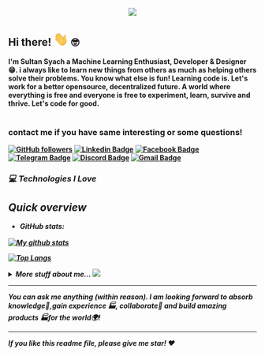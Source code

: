 <p align="center">
 <img src="https://github.com/TheDudeThatCode/TheDudeThatCode/blob/master/Assets/Developer.gif"> 
</p>

<h2> Hi there! <img src="https://raw.githubusercontent.com/ABSphreak/ABSphreak/master/gifs/Hi.gif" width="30px"> 🤓 </h2>
<b>I'm Sultan Syach a Machine Learning Enthusiast, Developer & Designer 😁.
i always like to learn new things from others as much as helping others solve their problems. 
You know what else is fun! Learning code is. Let's work for a better opensource, decentralized future. 
A world where everything is free and everyone is free to experiment, 
learn, survive and thrive. Let's code for good.<br><br>

<h3> contact me if you have same interesting or some questions! </h3>

[![GitHub followers](https://img.shields.io/github/followers/sultanbst123?style=social)](https://www.github.com/sultanbst123)
[![Linkedin Badge](https://img.shields.io/badge/-Linkedin-blue?style=flat-square&logo=Linkedin&logoColor=white&link=https://www.linkedin.com/in/sultan-syach)](https://www.linkedin.com/in/sultan-syach)
[![Facebook Badge](https://img.shields.io/badge/-Facebook-blue?style=flat-square&logo=Facebook&logoColor=white&link=https://www.facebook.com/sultan.ynl)](https://www.facebook.com/sultan.ynl) 
[![Telegram Badge](https://img.shields.io/badge/-Telegram-blue?style=flat-square&logo=Telegram&logoColor=white&link=https://telegram.org/@Sultannn7)](https://telegram.org/@Sultannn7)
[![Discord Badge](https://img.shields.io/badge/-Discord-blue?style=flat-square&logo=Discord&logoColor=black&link=https://telegram.org/@Sultannn7)](https://telegram.org/@Sultannn7)
[![Gmail Badge](https://img.shields.io/badge/-Gmail-c14438?style=flat-square&logo=Gmail&logoColor=ffffff)](mailto:sultansyach7@gmail.com)
### <b><i>💻 Technologies I Love <br>



## Quick overview
* GitHub stats:  
<a href="https://github.com/sultanbst123/github-readme-stats">
  <img align="center" src="https://github-readme-stats.vercel.app/api?username=sultanbst123&show_icons=true&line_height=27&include_all_commits=true" alt="My github stats" />
</a><br>

[![Top Langs](https://github-readme-stats.vercel.app/api/top-langs/?username=sultanbst123&layout=compact)](https://github.com/sultanbst123/github-readme-stats)



<details>
<summary>
  More stuff about me... <img src="https://media.giphy.com/media/VgCDAzcKvsR6OM0uWg/giphy.gif" width="50">
</summary>

I am really passionate about machine learning, it is in my opinion the best combination of logical programming and
(sometimes) develop a beautiful design.⚡ I am involved in a lot of competition, hackathons, course, workshops and helped in building many communities from scratch.

## My skills

### Programming language
</details>
<hr>
You can ask me anything (within reason). I am looking forward to absorb knowledge🧠,gain experience 🏭, collaborate🤝 and build amazing products 🏭for the world🌍!
<hr>
If you like this readme file, please give me star! ❤️
